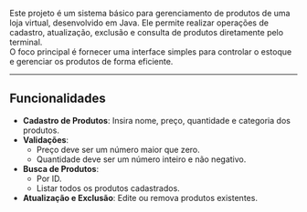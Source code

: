 
Este projeto é um sistema básico para gerenciamento de produtos de uma loja virtual, desenvolvido em Java. Ele permite realizar operações de cadastro, atualização, exclusão e consulta de produtos diretamente pelo terminal.  
O foco principal é fornecer uma interface simples para controlar o estoque e gerenciar os produtos de forma eficiente.

---

## Funcionalidades
- **Cadastro de Produtos**: Insira nome, preço, quantidade e categoria dos produtos.
- **Validações**:
  - Preço deve ser um número maior que zero.
  - Quantidade deve ser um número inteiro e não negativo.
- **Busca de Produtos**:
  - Por ID.
  - Listar todos os produtos cadastrados.
- **Atualização e Exclusão**: Edite ou remova produtos existentes.
